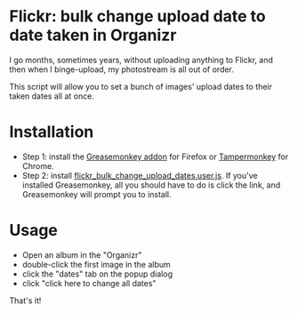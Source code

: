 # Flickr: bulk change upload date to date taken in Organizr

I go months, sometimes years, without uploading anything to Flickr, and then when I binge-upload, my photostream is all out of order.

This script will allow you to set a bunch of images' upload dates to their taken dates all at once.

# Installation

* Step 1: install the [Greasemonkey addon](https://addons.mozilla.org/en-US/firefox/addon/greasemonkey/) for Firefox or [Tampermonkey](https://chromewebstore.google.com/detail/tampermonkey/dhdgffkkebhmkfjojejmpbldmpobfkfo) for Chrome.
* Step 2: install [flickr_bulk_change_upload_dates.user.js](https://github.com/lshillman/UserScripts/raw/main/Flickr:%20bulk%20change%20upload%20dates/flickr_bulk_change_upload_dates.user.js). If you've installed Greasemonkey, all you should have to do is click the link, and Greasemonkey will prompt you to install.

# Usage

* Open an album in the "Organizr"
* double-click the first image in the album
* click the "dates" tab on the popup dialog
* click "click here to change all dates"

That's it!